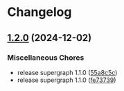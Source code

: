 # Changelog

## [1.2.0](https://github.com/garryod/graph-federation/compare/monitoring-v0.2.0...monitoring@v1.2.0) (2024-12-02)


### Miscellaneous Chores

* release supergraph 1.1.0 ([55a8c5c](https://github.com/garryod/graph-federation/commit/55a8c5c068b6fbec916a236b2c1be3eb205f4c8d))
* release supergraph 1.1.0 ([fe73739](https://github.com/garryod/graph-federation/commit/fe7373935715a43b81c0769333cdbc11c74eaf24))
